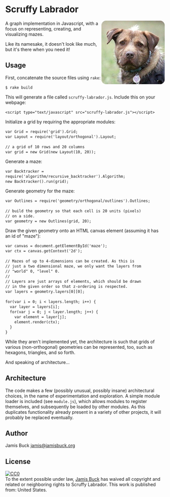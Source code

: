 # Scruffy Labrador

<img src="mascot.jpg?raw=true" width="200" height="200" align="right" title="Scruffy the Labrador Retriever" alt="Our Mascot" />

A graph implementation in Javascript, with a focus on representing,
creating, and visualizing mazes.

Like its namesake, it doesn't look like much, but it's there when you
need it!

## Usage

First, concatenate the source files using `rake`:

    $ rake build

This will generate a file called `scruffy-labrador.js`. Include this
on your webpage:

    <script type="text/javascript" src="scruffy-labrador.js"></script>

Initialize a grid by requiring the appropriate modules:

    var Grid = require('grid').Grid;
    var Layout = require('layout/orthogonal').Layout;

    // a grid of 10 rows and 20 columns
    var grid = new Grid(new Layout(10, 20));

Generate a maze:

    var Backtracker = require('algorithm/recursive_backtracker').Algorithm;
    new Backtracker().run(grid);

Generate geometry for the maze:

    var Outlines = require('geometry/orthogonal/outlines').Outlines;

    // build the geometry so that each cell is 20 units (pixels)
    // on a side.
    var geometry = new Outlines(grid, 20);

Draw the given geometry onto an HTML canvas element (assuming it has
an id of "maze"):

    var canvas = document.getElementById('maze');
    var ctx = canvas.getContext('2d');

    // Mazes of up to 4-dimensions can be created. As this is
    // just a two dimensional maze, we only want the layers from
    // "world" 0, "level" 0.
    //
    // Layers are just arrays of elements, which should be drawn
    // in the given order so that z-ordering is respected.
    var layers = geometry.layers[0][0];

    for(var i = 0; i < layers.length; i++) {
      var layer = layers[i];
      for(var j = 0; j < layer.length; j++) {
        var element = layer[j];
        element.render(ctx);
      }
    }

While they aren't implemented yet, the architecture is such that grids
of various (non-orthogonal) geometries can be represented, too, such
as hexagons, triangles, and so forth.

And speaking of architecture...

## Architecture

The code makes a few (possibly unusual, possibly insane) architectural
choices, in the name of experimentation and exploration. A simple
module loader is included (see `module.js`), which allows modules to
register themselves, and subsequently be loaded by other modules. As
this duplicates functionality already present in a variety of other
projects, it will probably be replaced eventually.

## Author

Jamis Buck <jamis@jamisbuck.org>

## License

<p xmlns:dct="http://purl.org/dc/terms/" xmlns:vcard="http://www.w3.org/2001/vcard-rdf/3.0#">
  <a rel="license" href="http://creativecommons.org/publicdomain/zero/1.0/">
    <img src="http://i.creativecommons.org/p/zero/1.0/88x31.png" style="border-style: none;" alt="CC0" />
  </a>
  <br />
  To the extent possible under law,
  <a rel="dct:publisher" href="https://github.com/jamis/scruffy-labrador"><span property="dct:title">Jamis Buck</span></a>
  has waived all copyright and related or neighboring rights to
  <span property="dct:title">Scruffy Labrador</span>.
  This work is published from:
  <span property="vcard:Country" datatype="dct:ISO3166" content="US" about="https://github.com/jamis/scruffy-labrador">United States</span>.
</p>
